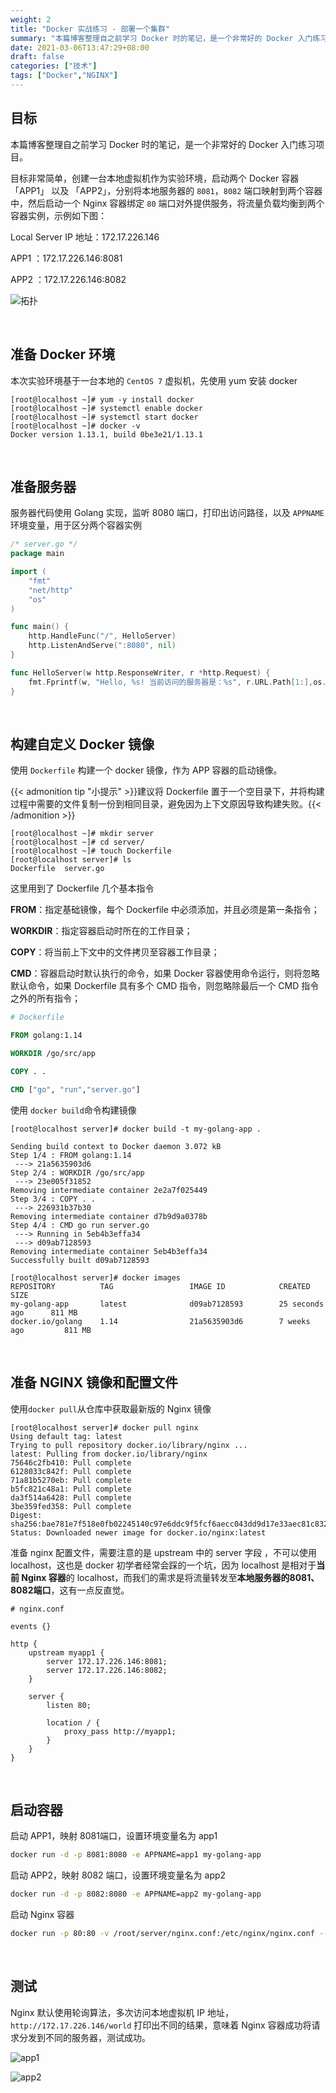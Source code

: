 ```yaml
---
weight: 2
title: "Docker 实战练习 - 部署一个集群"
summary: "本篇博客整理自之前学习 Docker 时的笔记，是一个非常好的 Docker 入门练习项目"
date: 2021-03-06T13:47:29+08:00
draft: false
categories: ["技术"]
tags: ["Docker","NGINX"]
---
```


## 目标

本篇博客整理自之前学习 Docker 时的笔记，是一个非常好的 Docker 入门练习项目。

目标非常简单，创建一台本地虚拟机作为实验环境，启动两个 Docker 容器 「APP1」 以及 「APP2」，分别将本地服务器的 `8081`，`8082` 端口映射到两个容器中，然后启动一个 Nginx 容器绑定 `80` 端口对外提供服务，将流量负载均衡到两个容器实例，示例如下图：

Local Server IP 地址：172.17.226.146

APP1 ：172.17.226.146:8081

APP2 ：172.17.226.146:8082

![拓扑](https://wumanhoblogimg.obs.cn-south-1.myhuaweicloud.com/images/dockerpractice/topo.png)

&nbsp;

## 准备 Docker 环境

本次实验环境基于一台本地的 `CentOS 7` 虚拟机，先使用 yum 安装 docker

```code
[root@localhost ~]# yum -y install docker
[root@localhost ~]# systemctl enable docker
[root@localhost ~]# systemctl start docker
[root@localhost ~]# docker -v
Docker version 1.13.1, build 0be3e21/1.13.1
```

&nbsp;

## 准备服务器

服务器代码使用 Golang 实现，监听 8080 端口，打印出访问路径，以及 `APPNAME` 环境变量，用于区分两个容器实例

```go
/* server.go */
package main

import (
    "fmt"
    "net/http"
    "os"
)

func main() {
    http.HandleFunc("/", HelloServer)
    http.ListenAndServe(":8080", nil)
}

func HelloServer(w http.ResponseWriter, r *http.Request) {
    fmt.Fprintf(w, "Hello, %s! 当前访问的服务器是：%s", r.URL.Path[1:],os.Getenv("APPNAME"))
}
```

&nbsp;

## 构建自定义 Docker 镜像

使用 `Dockerfile` 构建一个 docker 镜像，作为 APP 容器的启动镜像。

{{< admonition tip "小提示" >}}建议将 Dockerfile 置于一个空目录下，并将构建过程中需要的文件复制一份到相同目录，避免因为上下文原因导致构建失败。{{< /admonition >}}

```code
[root@localhost ~]# mkdir server
[root@localhost ~]# cd server/
[root@localhost ~]# touch Dockerfile
[root@localhost server]# ls
Dockerfile  server.go
```

这里用到了 Dockerfile 几个基本指令

**FROM**：指定基础镜像，每个 Dockerfile 中必须添加，并且必须是第一条指令；

**WORKDIR**：指定容器启动时所在的工作目录；

**COPY**：将当前上下文中的文件拷贝至容器工作目录；

**CMD**：容器启动时默认执行的命令，如果 Docker 容器使用命令运行，则将忽略默认命令，如果 Dockerfile 具有多个 CMD 指令，则忽略除最后一个 CMD 指令之外的所有指令；

```dockerfile
# Dockerfile

FROM golang:1.14

WORKDIR /go/src/app

COPY . .

CMD ["go", "run","server.go"]
```



使用 `docker build`命令构建镜像

```code
[root@localhost server]# docker build -t my-golang-app .

Sending build context to Docker daemon 3.072 kB
Step 1/4 : FROM golang:1.14
 ---> 21a5635903d6
Step 2/4 : WORKDIR /go/src/app
 ---> 23e005f31852
Removing intermediate container 2e2a7f025449
Step 3/4 : COPY . .
 ---> 226931b37b30
Removing intermediate container d7b9d9a0378b
Step 4/4 : CMD go run server.go
 ---> Running in 5eb4b3effa34
 ---> d09ab7128593
Removing intermediate container 5eb4b3effa34
Successfully built d09ab7128593

[root@localhost server]# docker images
REPOSITORY          TAG                 IMAGE ID            CREATED             SIZE
my-golang-app       latest              d09ab7128593        25 seconds ago      811 MB
docker.io/golang    1.14                21a5635903d6        7 weeks ago         811 MB
```

&nbsp;

## 准备 NGINX 镜像和配置文件

使用`docker pull`从仓库中获取最新版的 Nginx 镜像

```code
[root@localhost server]# docker pull nginx
Using default tag: latest
Trying to pull repository docker.io/library/nginx ... 
latest: Pulling from docker.io/library/nginx
75646c2fb410: Pull complete 
6128033c842f: Pull complete 
71a81b5270eb: Pull complete 
b5fc821c48a1: Pull complete 
da3f514a6428: Pull complete 
3be359fed358: Pull complete 
Digest: sha256:bae781e7f518e0fb02245140c97e6ddc9f5fcf6aecc043dd9d17e33aec81c832
Status: Downloaded newer image for docker.io/nginx:latest
```

准备 nginx 配置文件，需要注意的是 upstream 中的 server 字段 ，不可以使用 localhost，这也是 docker 初学者经常会踩的一个坑，因为 localhost 是相对于**当前 Nginx 容器**的 localhost，而我们的需求是将流量转发至**本地服务器的8081、8082端口**，这有一点反直觉。

```nginx
# nginx.conf

events {}

http {
    upstream myapp1 {
        server 172.17.226.146:8081;
        server 172.17.226.146:8082;
    }

    server {
        listen 80;

        location / {
            proxy_pass http://myapp1;
        }
    }
}
```

&nbsp;

## 启动容器

启动 APP1，映射 8081端口，设置环境变量名为 app1

```bash
docker run -d -p 8081:8080 -e APPNAME=app1 my-golang-app
```

启动 APP2，映射 8082 端口，设置环境变量名为 app2

```bash
docker run -d -p 8082:8080 -e APPNAME=app2 my-golang-app
```

启动 Nginx 容器

```bash
docker run -p 80:80 -v /root/server/nginx.conf:/etc/nginx/nginx.conf --name=myNginx -d nginx
```

&nbsp;

## 测试

Nginx 默认使用轮询算法，多次访问本地虚拟机 IP 地址， `http://172.17.226.146/world` 打印出不同的结果，意味着 Nginx 容器成功将请求分发到不同的服务器，测试成功。

![app1](https://wumanhoblogimg.obs.cn-south-1.myhuaweicloud.com/images/dockerpractice/app1.png)

![app2](https://wumanhoblogimg.obs.cn-south-1.myhuaweicloud.com/images/dockerpractice/app2.png)